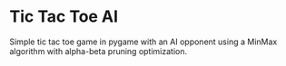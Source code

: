 # Tic Tac Toe AI

Simple tic tac toe game in pygame with an AI opponent using a MinMax algorithm with alpha-beta pruning optimization.

